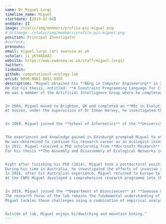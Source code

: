 ```yaml
---
name: Dr Miguel Lurgi
timeline_name: Miguel
startdate: [2019-02-04]
enddate: []
image: /static/img/members/profile-pic-miguel.png
# altimage: /static/img/members/profile-pic-miguel.png
position: Principal Investigator
#current:
pronouns: 
email: miguel.lurgi (at) swansea.ac.uk
scholar: ii_yKY8AAAAJ
website: https://www.swansea.ac.uk/staff/miguel.lurgi/
twitter: 
linkedin: 
github: computational-ecology-lab
orcid: 0000-0001-9891-895X
description: "Miguel obtained his **BEng in Computer Engineering** in 2003 at the Simón Bolívar University (Caracas, Venezuela), for which he was awareded **Cum Laude** honours. 
He did his thesis, entitled: **A Constraint Programming Language for C++** under the supervision of Dr. Hector Palacios.
He was a member of the Artificial Intelligence Group where he completed 


In 2004, Miguel moved to Brighton, UK and completed an **MSc in Evolutionary and Adaptive Systems** at the **University of Sussex**. 
At Sussex, under the supervision of Dr Inman Harvey, he investigated the role of **Classical Conditioning in Evolutionary Robotics**.


In 2009, Miguel joined the **School of Informatics** of the **University of Edinburgh**, Scotland, UK, as a **Marie Skłodowska Curie Research Associate**. Under the supervision of Dr Dave Robertson, Miguel developed the foundations of an ecologically inspired multi-agent system borrowing ideas from ecology and evolution. These efforts granted him an **MRes in Artificial Intelligence** and seeded his interests in what would become his main research focus to date: networks of ecological interactions.


The experiences and knowledge gained in Edinburgh prompted Miguel to embark in a radical career change: **from artificial intelligence to ecology**. 
He was determined to continue his research career as an ecologist investigating natural ecosystems from the perspective of complex networks.
In 2011, Miguel received a PhD scholarship from **Microsoft Research** to complete his PhD studies at the **Centre for Ecological Research and Forestry Applications** at the **Autonomous University of Barcelona** and the **Marine Sciences Institute** of the **Spanish Research Council (CSIC)** under the supervision of Dr José Montoya and Dr Bernat Claramunt-López.
For his thesis **The Assembly and Disassembly of Ecological Networks in a Changing World**, Miguel obtained his PhD with **Cum Laude** honours in 2014.


Right after finishing his PhD (2014), Miguel took a postdoctoral position at the **School of Biological Sciences** at the **University of Adelaide**, Australia. 
During his time in Australia, he investigated the effects of invasive species management on ecosystems through a complex networks modelling approach.
In 2016, after his Australian experience, Miguel returned to Europe to join his former advisor and good friend Dr José Montoya as a postdoctoral researcher at the **Centre for Biodiversity Theory and Modelling** of the **Theoretical and Experimental Ecology Station** of the **CNRS** in Moulis, France. 
At the CNRS Miguel developed a comprehensive research programme into the assembly and disassembly of complex ecosystems across spatial scales and ecosystems. 


In 2019, Miguel joined the **Department of Biosciences** at **Swansea University**, where he founded the **Computational Ecology Lab**. 
The research focus of the lab remains the fundamental understanding of the ecological and evolutionary mechanisms behind the assembly and disassembly of complex ecosystems. 
Miguel tackles these challenges using a combination of empirical analyses of large and complex datasets on both microbial and macrobial commuinities, and theoretical models incorporating dynamics in complex networks and the processes that are believed to be behind their emergence.


Outside of lab, Miguel enjoys birdwatching and mountain biking."
---
```

